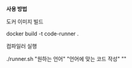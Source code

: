 **사용 방법**

도커 이미지 빌드 

docker build -t code-runner .

컴파일러 실행

./runner.sh "원하는 언어" "언어에 맞는 코드 작성" ""
